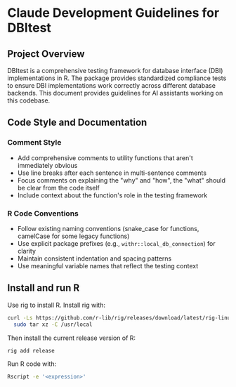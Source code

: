 # Claude Development Guidelines for DBItest

## Project Overview

DBItest is a comprehensive testing framework for database interface (DBI) implementations in R.
The package provides standardized compliance tests to ensure DBI implementations work correctly across different database backends.
This document provides guidelines for AI assistants working on this codebase.

## Code Style and Documentation

### Comment Style

- Add comprehensive comments to utility functions that aren't immediately obvious
- Use line breaks after each sentence in multi-sentence comments
- Focus comments on explaining the "why" and "how", the "what" should be clear from the code itself
- Include context about the function's role in the testing framework

### R Code Conventions

- Follow existing naming conventions (snake_case for functions, camelCase for some legacy functions)
- Use explicit package prefixes (e.g., `withr::local_db_connection`) for clarity
- Maintain consistent indentation and spacing patterns
- Use meaningful variable names that reflect the testing context

## Install and run R

Use rig to install R.
Install rig with:

```bash
curl -Ls https://github.com/r-lib/rig/releases/download/latest/rig-linux-$(arch)-latest.tar.gz |
  sudo tar xz -C /usr/local
```

Then install the current release version of R:

```bash
rig add release
```

Run R code with:

```bash
Rscript -e '<expression>'
```
